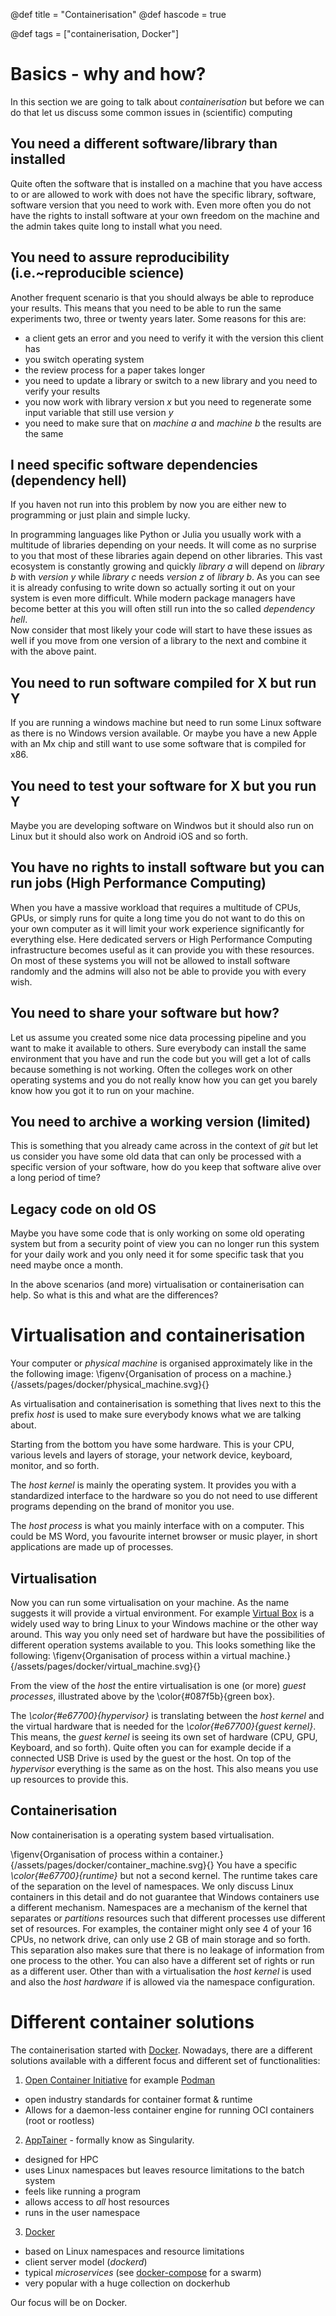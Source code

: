 @def title = "Containerisation"
@def hascode = true

@def tags = ["containerisation, Docker"]

# Basics - why and how?

In this section we are going to talk about _containerisation_ but before we can do that let us discuss some common issues in (scientific) computing

## You need a different software/library than installed

Quite often the software that is installed on a machine that you have access to or are allowed to work with does not have the specific library, software, software version that you need to work with. 
Even more often you do not have the rights to install software at your own freedom on the machine and the admin takes quite long to install what you need. 


## You need to assure reproducibility (i.e.~reproducible science)

Another frequent scenario is that you should always be able to reproduce your results. 
This means that you need to be able to run the same experiments two, three or twenty years later. 
Some reasons for this are:
- a client gets an error and you need to verify it with the version this client has
- you switch operating system
- the review process for a paper takes longer
- you need to update a library or switch to a new library and you need to verify your results
- you now work with library version _x_ but you need to regenerate some input variable that still use version _y_
- you need to make sure that on _machine a_ and _machine b_ the results are the same


## I need specific software dependencies (dependency hell)

If you haven not run into this problem by now you are either new to programming or just plain and simple lucky. 

In programming languages like Python or Julia you usually work with a multitude of libraries depending on your needs. 
It will come as no surprise to you that most of these libraries again depend on other libraries. 
This vast ecosystem is constantly growing and quickly _library a_ will depend on _library b_ with _version y_ while _library c_ needs _version z_ of _library b_. 
As you can see it is already confusing to write down so actually sorting it out on your system is even more difficult. 
While modern package managers have become better at this you will often still run into the so called _dependency hell_.  
Now consider that most likely your code will start to have these issues as well if you move from one version of a library to the next and combine it with the above paint. 

## You need to run software compiled for X but run Y

If you are running a windows machine but need to run some Linux software as there is no Windows version available. 
Or maybe you have a new Apple with an Mx chip and still want to use some software that is compiled for x86. 

## You need to test your software for X but you run Y

Maybe you are developing software on Windwos but it should also run on Linux but it should also work on Android iOS and so forth. 

## You have no rights to install software but you can run jobs (High Performance Computing)

When you have a massive workload that requires a multitude of CPUs, GPUs, or simply runs for quite a long time you do not want to do this on your own computer as it will limit your work experience significantly for everything else. 
Here dedicated servers or High Performance Computing infrastructure becomes useful as it can provide you with these resources. 
On most of these systems you will not be allowed to install software randomly and the admins will also not be able to provide you with every wish. 

## You need to share your software but how?

Let us assume you created some nice data processing pipeline and you want to make it available to others. 
Sure everybody can install the same environment that you have and run the code but you will get a lot of calls because something is not working. 
Often the colleges work on other operating systems and you do not really know how you can get you barely know how you got it to run on your machine. 

## You need to archive a working version (limited)

This is something that you already came across in the context of _git_ but let us consider you have some old data that can only be processed with a specific version of your software, how do you keep that software alive over a long period of time?

## Legacy code on old OS
Maybe you have some code that is only working on some old operating system but from a security point of view you can no longer run this system for your daily work and you only need it for some specific task that you need maybe once a month.

In the above scenarios (and more) virtualisation or containerisation can help. 
So what is this and what are the differences?

# Virtualisation and containerisation

Your computer or _physical machine_ is organised approximately like in the the following image:
\figenv{Organisation of process on a machine.}{/assets/pages/docker/physical_machine.svg}{}

As virtualisation and containerisation is something that lives next to this the prefix _host_ is used to make sure everybody knows what we are talking about. 

Starting from the bottom you have some hardware.
This is your CPU, various levels and layers of storage, your network device, keyboard, monitor, and so forth. 

The _host kernel_ is mainly the operating system. 
It provides you with a standardized interface to the hardware so you do not need to use different programs depending on the brand of monitor you use. 

The _host process_ is what you mainly interface with on a computer.
This could be MS Word, you favourite internet browser or music player, in short applications are made up of processes. 

## Virtualisation
Now you can run some virtualisation on your machine.
As the name suggests it will provide a virtual environment. 
For example [Virtual Box](https://www.virtualbox.org/) is a widely used way to bring Linux to your Windows machine or the other way around.
This way you only need set of hardware but have the possibilities of different operation systems available to you. 
This looks something like the following:
\figenv{Organisation of process within a virtual machine.}{/assets/pages/docker/virtual_machine.svg}{}

From the view of the _host_ the entire virtualisation is one (or more) _guest processes_, illustrated above by the \color{#087f5b}{green box}. 

The _\color{#e67700}{hypervisor}_ is translating between the _host kernel_ and the virtual hardware that is needed for the _\color{#e67700}{guest kernel}_.
This means, the _guest kernel_ is seeing its own set of hardware (CPU, GPU, Keyboard, and so forth). 
Quite often you can for example decide if a connected USB Drive is used by the guest or the host. 
On top of the _hypervisor_ everything is the same as on the host. 
This also means you use up resources to provide this. 

## Containerisation
Now containerisation is a operating system based virtualisation. 

\figenv{Organisation of process within a container.}{/assets/pages/docker/container_machine.svg}{}
You have a specific _\color{#e67700}{runtime}_ but not a second kernel. 
The runtime takes care of the separation on the level of namespaces. 
We only discuss Linux containers in this detail and do not guarantee that Windows containers use a different mechanism. 
Namespaces are a mechanism of the kernel that separates or _partitions_ resources such that different processes use different set of resources. 
For examples, the container might only see 4 of your 16 CPUs, no network drive, can only use 2 GB of main storage and so forth. 
This separation also makes sure that there is no leakage of information from one process to the other. 
You can also have a different set of rights or run as a different user. 
Other than with a virtualisation the _host kernel_ is used and also the _host hardware_ if is allowed via the namespace configuration. 

# Different container solutions
The containerisation started with [Docker](https://docs.docker.com/). 
Nowadays, there are a different solutions available with a different focus and different set of functionalities:
1. [Open Container Initiative](https://opencontainers.org/) for example [Podman](https://podman.io/)
- open industry standards for container format & runtime
- Allows for a daemon-less container engine for running OCI containers (root or rootless)
2. [AppTainer](https://apptainer.org/) - formally know as Singularity.
- designed for HPC
- uses Linux namespaces but leaves resource limitations to the batch system
- feels like running a program
- allows access to _all_ host resources
- runs in the user namespace
3. [Docker](https://docs.docker.com/)
- based on Linux namespaces and resource limitations
- client server model (_dockerd_)
- typical _microservices_ (see [docker-compose](https://docs.docker.com/compose/) for a swarm)
- very popular with a huge collection on dockerhub

Our focus will be on Docker. 